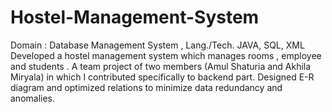 # Hostel-Management-System
Domain : Database Management System , Lang./Tech. JAVA, SQL, XML
Developed a hostel management system which manages rooms , employee and students .
A team project of two members (Amul Shaturia and Akhila Miryala) in which I contributed specifically to backend part.
Designed E-R diagram and optimized relations to minimize data redundancy and anomalies.
